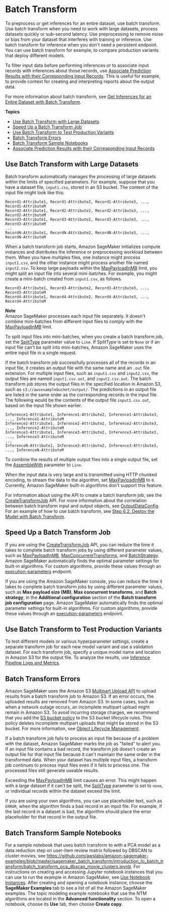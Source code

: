 # Batch Transform<a name="batch-transform"></a>

To preprocess or get inferences for an entire dataset, use batch transform\. Use batch transform when you need to work with large datasets, process datasets quickly or sub\-second latency\. Use preprocessing to remove noise or bias from your dataset that interferes with training or inference\. Use batch transform for inference when you don't need a persistent endpoint\. You can use batch transform for example, to compare production variants that deploy different models\.

To filter input data before performing inferences or to associate input records with inferences about those records, use [Associate Prediction Results with their Corresponding Input Records](batch-transform-data-processing.md)\. This is useful for example, to provide context for creating and interpreting reports about the output data\.

For more information about batch transform, see [Get Inferences for an Entire Dataset with Batch Transform](how-it-works-batch.md)\.

**Topics**
+ [Use Batch Transform with Large Datasets](#batch-transform-large-datasets)
+ [Speed Up a Batch Transform Job](#batch-transform-reduce-time)
+ [Use Batch Transform to Test Production Variants](#batch-transform-test-variants)
+ [Batch Transform Errors](#batch-transform-errors)
+ [Batch Transform Sample Notebooks](#batch-transform-notebooks)
+ [Associate Prediction Results with their Corresponding Input Records](batch-transform-data-processing.md)

## Use Batch Transform with Large Datasets<a name="batch-transform-large-datasets"></a>

Batch transform automatically manages the processing of large datasets within the limits of specified parameters\. For example, suppose that you have a dataset file, `input1.csv`, stored in an S3 bucket\. The content of the input file might look like this: 

```
Record1-Attribute1, Record1-Attribute2, Record1-Attribute3, ..., Record1-AttributeM
Record2-Attribute1, Record2-Attribute2, Record2-Attribute3, ..., Record2-AttributeM
Record3-Attribute1, Record3-Attribute2, Record3-Attribute3, ..., Record3-AttributeM
...
RecordN-Attribute1, RecordN-Attribute2, RecordN-Attribute3, ..., RecordN-AttributeM
```

When a batch transform job starts, Amazon SageMaker initializes compute instances and distributes the inference or preprocessing workload between them\. When you have multiples files, one instance might process `input1.csv`, and the other instance might process another file named `input2.csv`\. To keep large payloads within the [MaxPayloadInMB](https://docs.aws.amazon.com/sagemaker/latest/dg/API_CreateTransformJob.html#SageMaker-CreateTransformJob-request-MaxPayloadInMB) limit, you might split an input file into several mini\-batches\. For example, you might create a mini\-batch created from `input1.csv`, as follows\.

```
Record3-Attribute1, Record3-Attribute2, Record3-Attribute3, ..., Record3-AttributeM
Record4-Attribute1, Record4-Attribute2, Record4-Attribute3, ..., Record4-AttributeM
```

**Note**  
Amazon SageMaker processes each input file separately\. It doesn't combine mini\-batches from different input files to comply with the [MaxPayloadInMB](https://docs.aws.amazon.com/sagemaker/latest/dg/API_CreateTransformJob.html#SageMaker-CreateTransformJob-request-MaxPayloadInMB) limit\.

To split input files into mini\-batches, when you create a batch transform job, set the [SplitType](https://docs.aws.amazon.com/sagemaker/latest/dg/API_TransformInput.html#SageMaker-Type-TransformInput-SplitType) parameter value to `Line`\. If SplitType is set to `None` or if an input file can't be split into mini\-batches, Amazon SageMaker uses the entire input file in a single request\. 

If the batch transform job successfully processes all of the records in an input file, it creates an output file with the same name and an `.out` file extension\. For multiple input files, such as `input1.csv` and `input2.csv`, the output files are named `input1.csv.out`, and `input2.csv.out`\. The batch transform job stores the output files in the specified location in Amazon S3, such as `s3://awsexamplebucket/output/`\. The predictions in an output file are listed in the same order as the corresponding records in the input file\. The following would be the contents of the output file `input1.csv.out`, based on the input file shown earlier\.

```
Inference1-Attribute1, Inference1-Attribute2, Inference1-Attribute3, ..., Inference1-AttributeM
Inference2-Attribute1, Inference2-Attribute2, Inference2-Attribute3, ..., Inference2-AttributeM
Inference3-Attribute1, Inference3-Attribute2, Inference3-Attribute3, ..., Inference3-AttributeM
...
InferenceN-Attribute1, Inference3-Attribute2, Inference3-Attribute3, ..., InferenceN-AttributeM
```

To combine the results of multiple output files into a single output file, set the [AssembleWith](https://docs.aws.amazon.com/sagemaker/latest/dg/API_TransformOutput.html#SageMaker-Type-TransformOutput-AssembleWith) parameter to `Line`\.

When the input data is very large and is transmitted using HTTP chunked encoding, to stream the data to the algorithm, set [MaxPayloadInMB](https://docs.aws.amazon.com/sagemaker/latest/dg/API_CreateTransformJob.html#SageMaker-CreateTransformJob-request-MaxPayloadInMB) to `0`\. Currently, Amazon SageMaker built\-in algorithms don't support this feature\.

For information about using the API to create a batch transform job, see the [CreateTransformJob](API_CreateTransformJob.md) API\. For more information about the correlation between batch transform input and output objects, see [OutputDataConfig](https://docs.aws.amazon.com/sagemaker/latest/dg/API_OutputDataConfig.html)\. For an example of how to use batch transform, see [Step 6\.2: Deploy the Model with Batch Transform](ex1-batch-transform.md)\.

## Speed Up a Batch Transform Job<a name="batch-transform-reduce-time"></a>

If you are using the [CreateTransformJob](https://docs.aws.amazon.com/sagemaker/latest/dg/API_CreateTransformJob.html) API, you can reduce the time it takes to complete batch transform jobs by using different parameter values, such as [MaxPayloadInMB](https://docs.aws.amazon.com/sagemaker/latest/dg/API_CreateTransformJob.html#SageMaker-CreateTransformJob-request-MaxPayloadInMB), [MaxConcurrentTransforms](https://docs.aws.amazon.com/sagemaker/latest/dg/API_CreateTransformJob.html#SageMaker-CreateTransformJob-request-MaxConcurrentTransforms), and [BatchStrategy](https://docs.aws.amazon.com/sagemaker/latest/dg/API_CreateTransformJob.html#SageMaker-CreateTransformJob-request-BatchStrategy)\. Amazon SageMaker automatically finds the optimal parameter settings for built\-in algorithms\. For custom algorithms, provide these values through an [execution\-parameters](https://docs.aws.amazon.com/sagemaker/latest/dg/your-algorithms-batch-code.html#your-algorithms-batch-code-how-containe-serves-requests) endpoint\.

If you are using the Amazon SageMaker console, you can reduce the time it takes to complete batch transform jobs by using different parameter values, such as **Max payload size \(MB\)**, **Max concurrent transforms**, and **Batch strategy**, in the **Additional configuration** section of the **Batch transform job configuration** page\. Amazon SageMaker automatically finds the optimal parameter settings for built\-in algorithms\. For custom algorithms, provide these values through an [execution\-parameters](https://docs.aws.amazon.com/sagemaker/latest/dg/your-algorithms-batch-code.html#your-algorithms-batch-code-how-containe-serves-requests) endpoint\.

## Use Batch Transform to Test Production Variants<a name="batch-transform-test-variants"></a>

To test different models or various hyperparameter settings, create a separate transform job for each new model variant and use a validation dataset\. For each transform job, specify a unique model name and location in Amazon S3 for the output file\. To analyze the results, use [Inference Pipeline Logs and Metrics](inference-pipeline-logs-metrics.md)\.

## Batch Transform Errors<a name="batch-transform-errors"></a>

Amazon SageMaker uses the Amazon S3 [Multipart Upload API](https://docs.aws.amazon.com/AmazonS3/latest/dev/uploadobjusingmpu.html) to upload results from a batch transform job to Amazon S3\. If an error occurs, the uploaded results are removed from Amazon S3\. In some cases, such as when a network outage occurs, an incomplete multipart upload might remain in Amazon S3\. To avoid incurring storage charges, we recommend that you add the [S3 bucket policy](https://docs.aws.amazon.com/AmazonS3/latest/dev/mpuoverview.html#mpu-abort-incomplete-mpu-lifecycle-config) to the S3 bucket lifecycle rules\. This policy deletes incomplete multipart uploads that might be stored in the S3 bucket\. For more information, see [Object Lifecycle Management](https://docs.aws.amazon.com/AmazonS3/latest/dev/object-lifecycle-mgmt.html)\.

If a batch transform job fails to process an input file because of a problem with the dataset, Amazon SageMaker marks the job as "failed" to alert you\. If an input file contains a bad record, the transform job doesn't create an output file for that input file because it can't maintain the same order in the transformed data\. When your dataset has multiple input files, a transform job continues to process input files even if it fails to process one\. The processed files still generate useable results\.

Exceeding the [MaxPayloadInMB](https://docs.aws.amazon.com/sagemaker/latest/dg/API_CreateTransformJob.html#SageMaker-CreateTransformJob-request-MaxPayloadInMB) limit causes an error\. This might happen with a large dataset if it can't be split, the [SplitType](https://docs.aws.amazon.com/sagemaker/latest/dg/API_TransformInput.html#SageMaker-Type-TransformInput-SplitType) parameter is set to `none`, or individual records within the dataset exceed the limit\.

If you are using your own algorithms, you can use placeholder text, such as `ERROR`, when the algorithm finds a bad record in an input file\. For example, if the last record in a dataset is bad, the algorithm should place the error placeholder for that record in the output file\.

## Batch Transform Sample Notebooks<a name="batch-transform-notebooks"></a>

For a sample notebook that uses batch transform to with a PCA model as a data reduction step on user\-item review matrix followed by DBSCAN to cluster movies, see [https://github\.com/awslabs/amazon\-sagemaker\-examples/blob/master/sagemaker\_batch\_transform/introduction\_to\_batch\_transform/batch\_transform\_pca\_dbscan\_movie\_clusters\.ipynb](https://github.com/awslabs/amazon-sagemaker-examples/blob/master/sagemaker_batch_transform/introduction_to_batch_transform/batch_transform_pca_dbscan_movie_clusters.ipynb)\. For instructions on creating and accessing Jupyter notebook instances that you can use to run the example in Amazon SageMaker, see [Use Notebook Instances](nbi.md)\. After creating and opening a notebook instance, choose the **SageMaker Examples** tab to see a list of all the Amazon SageMaker examples\. The topic modeling example notebooks that use the NTM algorithms are located in the **Advanced functionality** section\. To open a notebook, choose its **Use** tab, then choose **Create copy**\.